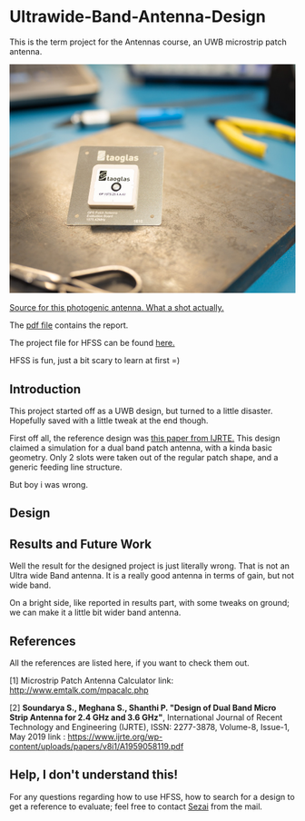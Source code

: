 # Ultrawide-Band-Antenna-Design
This is the term project for the Antennas course, an UWB microstrip patch antenna.

<p align="center">
  <img src="UWB.jpg">
</p>

[Source for this photogenic antenna. What a shot actually.](https://www.taoglas.com/product/gp-1575-25-4-a-02-gps-1575-42mhz-patch-antenna-254mm-2/)


The [pdf file](https://github.com/kantarcise/Ultrawide-Band-Antenna-Design/blob/master/Project.pdf) contains the report.

The project file for HFSS can be found [here.](https://github.com/kantarcise/Ultrawide-Band-Antenna-Design/blob/master/TermProject.hfss)

HFSS is fun, just a bit scary to learn at first =)


## Introduction

This project started off as a UWB design, but turned to a little disaster. Hopefully saved with a little tweak at the end though.

First off all, the reference design was [this paper from IJRTE.](https://www.ijrte.org/wp-content/uploads/papers/v8i1/A1959058119.pdf) 
This design claimed a simulation for a dual band patch antenna, with a kinda basic geometry. Only 2 slots were taken out of the regular 
patch shape, and a generic feeding line structure.

But boy i was wrong.


## Design


## Results and Future Work

Well the result for the designed project is just literally wrong. That is not an Ultra wide Band antenna. It is a really good antenna in 
terms of gain, but not wide band.

On a bright side, like reported in results part, with some tweaks on ground; we can make it a little bit wider band antenna.

## References

All the references are listed here, if you want to check them out.

[1] Microstrip Patch Antenna Calculator link: http://www.emtalk.com/mpacalc.php

[2] **Soundarya S., Meghana S., Shanthi P. "Design of Dual Band Micro Strip Antenna for
2.4 GHz and 3.6 GHz"**, International Journal of Recent Technology and Engineering (IJRTE), ISSN: 2277-3878, Volume-8, Issue-1, May 2019
link : https://www.ijrte.org/wp-content/uploads/papers/v8i1/A1959058119.pdf


## Help, I don't understand this!

For any questions regarding how to use HFSS, how to search for a design to get a reference to evaluate; feel free to contact [Sezai](mailto:sezaiburakkantarci@gmail.com) from the mail. 
